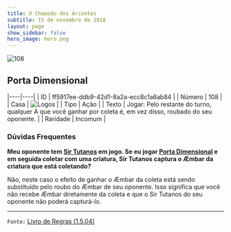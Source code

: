 ```yaml
---
title: O Chamado dos Arcontes
subtitle: 15 de novembro de 2018
layout: page
show_sidebar: false
hero_image: hero.png
---
```


![108](https://cdn.keyforgegame.com/media/card_front/pt/341_108_XHW22F7FH9FM_pt.png)

## Porta Dimensional

|----|----|
| ID | ff5917ee-ddb9-42d1-8a2a-ecc8c1a6ab84 |
| Número | 108 |
| Casa | ![Logos](https://archonarcana.com/images/thumb/c/ce/Logos.png/22px-Logos.png "Logos") |
| Tipo | Ação |
| Texto | Jogar: Pelo restante do turno, qualquer A que você ganhar por coleta é, em vez disso, roubado do seu oponente. |
| Raridade | Incomum |

### Dúvidas Frequentes

**Meu oponente tem [Sir Tutanos](/aoa/223) em jogo. Se eu jogar [Porta Dimensional](/cota/108) e em seguida coletar com uma criatura, Sir
Tutanos captura o Æmbar da criatura que está coletando?**

Não, neste caso o efeito de ganhar o Æmbar da coleta está sendo
substituído pelo roubo do Æmbar de seu oponente. Isso significa que
você não recebe Æmbar diretamente da coleta e que o Sir Tutanos do
seu oponente não poderá capturá-lo.

<hr/>

`Fonte:` [Livro de Regras (1.5.04)](https://drive.google.com/open?id=14pM1J8ZR_4hZbGFZt-ArQdAGsHCPEQdE)
